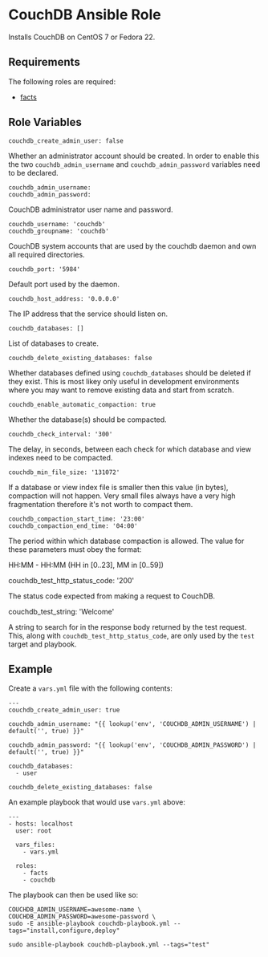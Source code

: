 # CouchDB Ansible Role

Installs CouchDB on CentOS 7 or Fedora 22.

## Requirements

The following roles are required:

* [facts](https://github.com/idi-ops/ansible-facts)

## Role Variables

    couchdb_create_admin_user: false

Whether an administrator account should be created. In order to enable this the two `couchdb_admin_username` and `couchdb_admin_password` variables need to be declared.

    couchdb_admin_username:
    couchdb_admin_password:

CouchDB administrator user name and password.

    couchdb_username: 'couchdb'
    couchdb_groupname: 'couchdb'

CouchDB system accounts that are used by the couchdb daemon and own all required directories.

    couchdb_port: '5984'

Default port used by the daemon.

    couchdb_host_address: '0.0.0.0'

The IP address that the service should listen on.

    couchdb_databases: []

List of databases to create.

    couchdb_delete_existing_databases: false

Whether databases defined using ``couchdb_databases`` should be deleted if they exist. This is most likey only useful in development environments where you may want to remove existing data and start from scratch.

    couchdb_enable_automatic_compaction: true

Whether the database(s) should be compacted.

    couchdb_check_interval: '300'

The delay, in seconds, between each check for which database and view indexes need to be compacted.

    couchdb_min_file_size: '131072'

If a database or view index file is smaller then this value (in bytes), compaction will not happen. Very small files always have a very high fragmentation therefore it's not worth to compact them.

    couchdb_compaction_start_time: '23:00'
    couchdb_compaction_end_time: '04:00'

The period within which database compaction is allowed. The value for these parameters must obey the format:

HH:MM - HH:MM (HH in [0..23], MM in [0..59])

couchdb_test_http_status_code: '200'

The status code expected from making a request to CouchDB.

couchdb_test_string: 'Welcome'

A string to search for in the response body returned by the test request. This, along with ``couchdb_test_http_status_code``, are only used by the ``test`` target and playbook.

## Example

Create a ``vars.yml`` file with the following contents:

```
---
couchdb_create_admin_user: true

couchdb_admin_username: "{{ lookup('env', 'COUCHDB_ADMIN_USERNAME') | default('', true) }}"

couchdb_admin_password: "{{ lookup('env', 'COUCHDB_ADMIN_PASSWORD') | default('', true) }}"

couchdb_databases:
  - user

couchdb_delete_existing_databases: false
```

An example playbook that would use ``vars.yml`` above:

```
---
- hosts: localhost
  user: root

  vars_files:
    - vars.yml

  roles:
    - facts
    - couchdb
```

The playbook can then be used like so:

```
COUCHDB_ADMIN_USERNAME=awesome-name \
COUCHDB_ADMIN_PASSWORD=awesome-password \
sudo -E ansible-playbook couchdb-playbook.yml --tags="install,configure,deploy"

sudo ansible-playbook couchdb-playbook.yml --tags="test"
```
